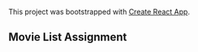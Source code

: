 This project was bootstrapped with [Create React App](https://github.com/facebook/create-react-app).

## Movie List Assignment

